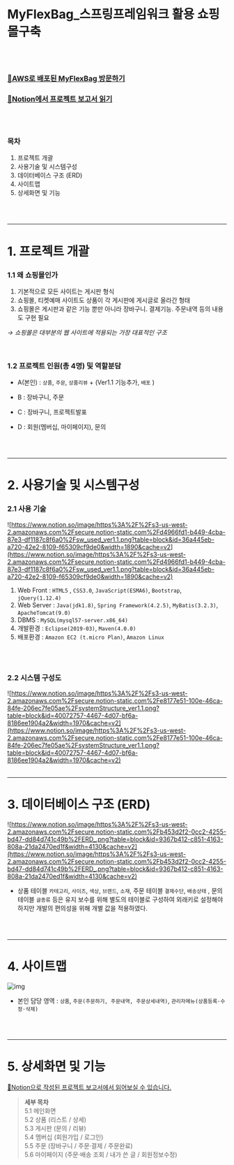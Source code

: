 # MyFlexBag_스프링프레임워크 활용 쇼핑몰구축

<br><br>

### [👜AWS로 배포된 MyFlexBag 방문하기](http://52.79.157.226:8080/myflexbag)

### [📝Notion에서 프로젝트 보고서 읽기](https://www.notion.so/MyFlexBag_-Ver1-1-39c1f1fa06ec4104806f8c20c39a5c04)

<br><br>

### 목차

1. 프로젝트 개괄
2. 사용기술 및 시스템구성
3. 데이터베이스 구조 (ERD)
4. 사이트맵
5. 상세화면 및 기능

<br><br>

---

# 1. 프로젝트 개괄

### 1.1 왜 쇼핑몰인가

1. 기본적으로 모든 사이트는 게시판 형식
2. 쇼핑몰, 티켓예매 사이트도 상품이 각 게시판에 게시글로 올라간 형태
3. 쇼핑몰은 게시판과 같은 기능 뿐만 아니라 장바구니. 결제기능. 주문내역 등의 내용도 구현 필요

*→ 쇼핑몰은 대부분의 웹 사이트에 적용되는 가장 대표적인 구조*

<br>

### 1.2 프로젝트 인원(총 4명) 및 역할분담

- A(본인) : `상품`, `주문`, `상품리뷰` + (Ver1.1 기능추가, `배포` )

- B : 장바구니, 주문

- C : 장바구니, 프로젝트발표

- D : 회원(멤버십, 마이페이지), 문의

<br><br>

---

# 2. 사용기술 및 시스템구성

### 2.1 사용 기술

![https://www.notion.so/image/https%3A%2F%2Fs3-us-west-2.amazonaws.com%2Fsecure.notion-static.com%2Fd4966fd1-b449-4cba-87e3-df1187c8f6a0%2Fsw_used_ver1.1.png?table=block&id=36a445eb-a720-42e2-8109-f65309cf9de0&width=1890&cache=v2](https://www.notion.so/image/https%3A%2F%2Fs3-us-west-2.amazonaws.com%2Fsecure.notion-static.com%2Fd4966fd1-b449-4cba-87e3-df1187c8f6a0%2Fsw_used_ver1.1.png?table=block&id=36a445eb-a720-42e2-8109-f65309cf9de0&width=1890&cache=v2)

1. Web Front : `HTML5` , `CSS3.0`, `JavaScript(ESMA6)`, `Bootstrap`, `jQuery(1.12.4)`
2. Web Server :  `Java(jdk1.8)`, `Spring Framework(4.2.5)`, `MyBatis(3.2.3)`, `ApacheTomcat(9.0)`
3. DBMS : `MySQL(mysql57-server.x86_64)`
4. 개발환경 : `Eclipse(2019-03)`, `Maven(4.0.0)`
5. 배포환경 : `Amazon EC2 (t.micro Plan)`, `Amazon Linux`

<br><br>

### 2.2 시스템 구성도

![https://www.notion.so/image/https%3A%2F%2Fs3-us-west-2.amazonaws.com%2Fsecure.notion-static.com%2Fe8177e51-100e-46ca-84fe-206ec7fe05ae%2FsystemStructure_ver1.1.png?table=block&id=40072757-4467-4d07-bf6a-8186ee1904a2&width=1970&cache=v2](https://www.notion.so/image/https%3A%2F%2Fs3-us-west-2.amazonaws.com%2Fsecure.notion-static.com%2Fe8177e51-100e-46ca-84fe-206ec7fe05ae%2FsystemStructure_ver1.1.png?table=block&id=40072757-4467-4d07-bf6a-8186ee1904a2&width=1970&cache=v2)<br><br>

---

# 3. 데이터베이스 구조 (ERD)

![https://www.notion.so/image/https%3A%2F%2Fs3-us-west-2.amazonaws.com%2Fsecure.notion-static.com%2Fb453d2f2-0cc2-4255-bd47-dd84d741c49b%2FERD_.png?table=block&id=9367b412-c851-4163-808a-21da2470ed1f&width=4130&cache=v2](https://www.notion.so/image/https%3A%2F%2Fs3-us-west-2.amazonaws.com%2Fsecure.notion-static.com%2Fb453d2f2-0cc2-4255-bd47-dd84d741c49b%2FERD_.png?table=block&id=9367b412-c851-4163-808a-21da2470ed1f&width=4130&cache=v2)

* 상품 테이블 `카테고리`, `사이즈`, `색상`, `브랜드`, `소재`, 주문 테이블 `결제수단`, `배송상태` , 문의 테이블 `글종류` 등은 유지 보수를 위해 별도의 테이블로 구성하여 외래키로 설정해야하지만 개발의 편의성을 위해 개별 값을 적용하였다.

<br><br>

---

# 4. 사이트맵

![![img](https://www.notion.so/image/https%3A%2F%2Fs3-us-west-2.amazonaws.com%2Fsecure.notion-static.com%2F77dbe3b7-5dc3-4d19-92c6-d1b34f5d0176%2Fsitemap.png?table=block&id=d3a3156b-ce4c-4219-a1d5-23b3414b6161&width=3840&cache=v2)](https://www.notion.so/image/https%3A%2F%2Fs3-us-west-2.amazonaws.com%2Fsecure.notion-static.com%2F77dbe3b7-5dc3-4d19-92c6-d1b34f5d0176%2Fsitemap.png?table=block&id=d3a3156b-ce4c-4219-a1d5-23b3414b6161&width=3840&cache=v2)

* 본인 담당 영역 : `상품`, `주문(주문하기, 주문내역, 주문상세내역)`, `관리자메뉴(상품등록·수정·삭제)` 

<br><br>

---

# 5. 상세화면 및 기능

[📝Notion으로 작성된 프로젝트 보고서에서 읽어보실 수 있습니다.](https://www.notion.so/MyFlexBag_-Ver1-1-39c1f1fa06ec4104806f8c20c39a5c04)

> **세부 목차**<br>
    5.1 메인화면<br>
    5.2 상품 (리스트 / 상세)<br>
    5.3 게시판 (문의 / 리뷰)<br>
    5.4 멤버십 (회원가입 / 로그인)<br>
    5.5 주문 (장바구니 / 주문·결제 / 주문완료)<br>
    5.6 마이페이지 (주문·배송 조회 / 내가 쓴 글 / 회원정보수정)<br>

<br><br><br><br>